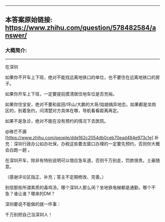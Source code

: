----------------------------------------
## 本答案原始链接: https://www.zhihu.com/question/578482584/answer/
### 大概简介: 
----------------------------------------
在深圳

如果你不开车上下班，绝对不能找远离地铁口的单位，也不要住在远离地铁口的房子。

如果你开车上下班，一定要提前摸清居住地车位是否充裕。

如果你住宝安，绝对不要和盐田/坪山/大鹏的大哥/姑娘搞异地恋。如果都是龙岗区的，别着急约，问清楚对方具体在哪，导航看看距离再定。

如果不是急诊，绝对不能在没有预约的情况下去医院。

@锋芒不漏 [https://www.zhihu.com/people/dde162c2054db0ceb70ead484e973c1e] 补充：深圳行政办公如办社保，办税这些要去窗口办理的一定要先预约，否则你大概会白跑一趟 。

在深圳开车，除非有特别说明可以借应急车道，否则千万别走，罚款很贵。土豪随意。

（感谢评论区指正、补充；答主不定期修改、完善。）

别信那些所谓素质的毒鸡汤，哪个深圳人那么闲？坐地铁电梯都是通勤，哪个不急？谁让谁？哪来的DM？

深圳要说不能做的就一件事：


千万别把自己当深圳人！